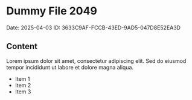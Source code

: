 # Dummy File 2049

Date: 2025-04-03
ID: 3633C9AF-FCCB-43ED-9AD5-047D8E52EA3D

## Content

Lorem ipsum dolor sit amet, consectetur adipiscing elit.
Sed do eiusmod tempor incididunt ut labore et dolore magna aliqua.

* Item 1
* Item 2
* Item 3

